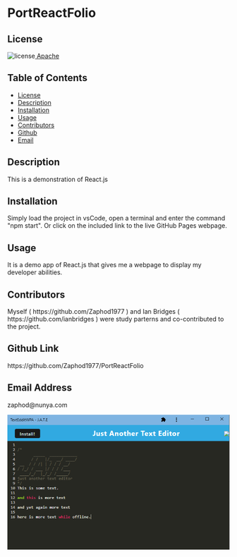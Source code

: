 ##  <h1>PortReactFolio</h1><h2> License </h2>
![license](https://img.shields.io/badge/License-Apache_2.0-blue.svg)[  Apache](https://opensource.org/licenses/Apache-2.0)<h2> Table of Contents </h2> 
- [License](#license) 
- [Description](#description) 
- [Installation](#installation) 
- [Usage](#usage) 
- [Contributors](#contributors)  
- [Github](#github) 
- [Email](#email) 
<h2>Description</h2> <p>This is a demonstration of React.js</p><h2>Installation</h2> <p>Simply load the project in vsCode, open a terminal and enter the command "npm start".  Or click on the included link to the live GitHub Pages webpage.</p><h2>Usage</h2> <p>It is a demo app of React.js that gives me a webpage to display my developer abilities.</p>
<h2>Contributors</h2> <p>Myself ( https://github.com/Zaphod1977 ) and Ian Bridges ( https://github.com/ianbridges ) were study parterns and co-contributed to the project.</p><h2>Github Link</h2> <p>https://github.com/Zaphod1977/PortReactFolio</p><h2>Email Address</h2><p>zaphod@nunya.com</p><p> <img src="https://github.com/Zaphod1977/TextEdditWPA/blob/main/client/src/images/jate_capture_image.PNG?raw=true" width="800" /> </p>